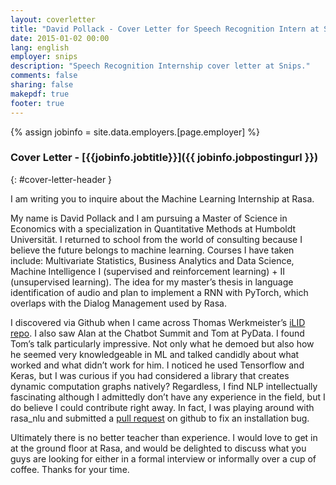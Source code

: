 ```yaml
---
layout: coverletter
title: "David Pollack - Cover Letter for Speech Recognition Intern at Snips"
date: 2015-01-02 00:00
lang: english
employer: snips
description: "Speech Recognition Internship cover letter at Snips."
comments: false
sharing: false
makepdf: true
footer: true
---
```

{% assign jobinfo = site.data.employers.[page.employer] %}
### Cover Letter - [{{jobinfo.jobtitle}}]({{ jobinfo.jobpostingurl }})
{: #cover-letter-header }

I am writing you to inquire about the Machine Learning Internship at Rasa.  

My name is David Pollack and I am pursuing a Master of Science in Economics with a specialization in Quantitative Methods at Humboldt Universität.  I returned to school from the world of consulting because I believe the future belongs to machine learning.  Courses I have taken include: Multivariate Statistics, Business Analytics and Data Science, Machine Intelligence I (supervised and reinforcement learning) + II (unsupervised learning).  The idea for my master’s thesis in language identification of audio and plan to implement a RNN with PyTorch, which overlaps with the Dialog Management used by Rasa.  

I discovered via Github when I came across Thomas Werkmeister’s [iLID repo](https://github.com/twerkmeister/iLID).  I also saw Alan at the Chatbot Summit and Tom at PyData.  I found Tom’s talk particularly impressive.  Not only what he demoed but also how he seemed very knowledgeable in ML and talked candidly about what worked and what didn’t work for him.  I noticed he used Tensorflow and Keras, but I was curious if you had considered a library that creates dynamic computation graphs natively?  Regardless, I find NLP intellectually fascinating although I admittedly don’t have any experience in the field, but I do believe I could contribute right away.  In fact, I was playing around with rasa\_nlu and submitted a [pull request](https://github.com/RasaHQ/rasa_nlu/pull/443) on github to fix an installation bug.  

Ultimately there is no better teacher than experience.  I would love to get in at the ground floor at Rasa, and would be delighted to discuss what you guys are looking for either in a formal interview or informally over a cup of coffee.  Thanks for your time.
